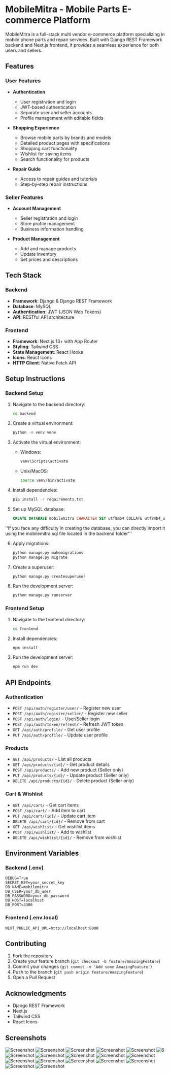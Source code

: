 # MobileMitra - Mobile Parts E-commerce Platform

MobileMitra is a full-stack multi vendor e-commerce platform specializing in mobile phone parts and repair services. Built with Django REST Framework backend and Next.js frontend, it provides a seamless experience for both users and sellers.

## Features

### User Features
- **Authentication**
  - User registration and login
  - JWT-based authentication
  - Separate user and seller accounts
  - Profile management with editable fields

- **Shopping Experience**
  - Browse mobile parts by brands and models
  - Detailed product pages with specifications
  - Shopping cart functionality
  - Wishlist for saving items
  - Search functionality for products

- **Repair Guide**
  - Access to repair guides and tutorials
  - Step-by-step repair instructions

### Seller Features
- **Account Management**
  - Seller registration and login
  - Store profile management
  - Business information handling

- **Product Management**
  - Add and manage products
  - Update inventory
  - Set prices and descriptions

## Tech Stack

### Backend
- **Framework**: Django & Django REST Framework
- **Database**: MySQL
- **Authentication**: JWT (JSON Web Tokens)
- **API**: RESTful API architecture

### Frontend
- **Framework**: Next.js 13+ with App Router
- **Styling**: Tailwind CSS
- **State Management**: React Hooks
- **Icons**: React Icons
- **HTTP Client**: Native Fetch API

## Setup Instructions

### Backend Setup

1. Navigate to the backend directory:
   ```bash
   cd backend
   ```

2. Create a virtual environment:
   ```bash
   python -m venv venv
   ```

3. Activate the virtual environment:
   - Windows:
     ```bash
     venv\Scripts\activate
     ```
   - Unix/MacOS:
     ```bash
     source venv/bin/activate
     ```

4. Install dependencies:
   ```bash
   pip install -r requirements.txt
   ```

5. Set up MySQL database:
   ```sql
   CREATE DATABASE mobilemitra CHARACTER SET utf8mb4 COLLATE utf8mb4_unicode_ci;
   ```
''If you face any difficulty in creating the database, you can directly import it using the mobilemitra.sql file located in the backend folder'''

6. Apply migrations:
   ```bash
   python manage.py makemigrations
   python manage.py migrate
   ```

7. Create a superuser:
   ```bash
   python manage.py createsuperuser
   ```

8. Run the development server:
   ```bash
   python manage.py runserver
   ```

### Frontend Setup

1. Navigate to the frontend directory:
   ```bash
   cd frontend
   ```

2. Install dependencies:
   ```bash
   npm install
   ```

3. Run the development server:
   ```bash
   npm run dev
   ```

## API Endpoints

### Authentication
- `POST /api/auth/register/user/` - Register new user
- `POST /api/auth/register/seller/` - Register new seller
- `POST /api/auth/login/` - User/Seller login
- `POST /api/auth/token/refresh/` - Refresh JWT token
- `GET /api/auth/profile/` - Get user profile
- `PUT /api/auth/profile/` - Update user profile

### Products
- `GET /api/products/` - List all products
- `GET /api/products/{id}/` - Get product details
- `POST /api/products/` - Add new product (Seller only)
- `PUT /api/products/{id}/` - Update product (Seller only)
- `DELETE /api/products/{id}/` - Delete product (Seller only)

### Cart & Wishlist
- `GET /api/cart/` - Get cart items
- `POST /api/cart/` - Add item to cart
- `PUT /api/cart/{id}/` - Update cart item
- `DELETE /api/cart/{id}/` - Remove from cart
- `GET /api/wishlist/` - Get wishlist items
- `POST /api/wishlist/` - Add to wishlist
- `DELETE /api/wishlist/{id}/` - Remove from wishlist

## Environment Variables

### Backend (.env)
```
DEBUG=True
SECRET_KEY=your_secret_key
DB_NAME=mobilemitra
DB_USER=your_db_user
DB_PASSWORD=your_db_password
DB_HOST=localhost
DB_PORT=3306
```

### Frontend (.env.local)
```
NEXT_PUBLIC_API_URL=http://localhost:8000
```

## Contributing

1. Fork the repository
2. Create your feature branch (`git checkout -b feature/AmazingFeature`)
3. Commit your changes (`git commit -m 'Add some AmazingFeature'`)
4. Push to the branch (`git push origin feature/AmazingFeature`)
5. Open a Pull Request



## Acknowledgments
- Django REST Framework
- Next.js
- Tailwind CSS
- React Icons 

## Screenshots
![Screenshot](Screenshots/1.png)
![Screenshot](Screenshots/2.png)
![Screenshot](Screenshots/3.png)
![Screenshot](Screenshots/4.png)
![Screenshot](Screenshots/5.png)
![6](https://github.com/user-attachments/assets/56a8f127-ba0b-4b5a-b69e-e7319696097c)
![Screenshot](Screenshots/7.png)
![Screenshot](Screenshots/8.png)
![Screenshot](Screenshots/9.png)
![Screenshot](Screenshots/10.png)
![Screenshot](Screenshots/11.png)
![Screenshot](Screenshots/12.png)
![Screenshot](Screenshots/13.png)
![Screenshot](Screenshots/14.png)
![Screenshot](Screenshots/15.png)
![Screenshot](Screenshots/16.png)
![Screenshot](Screenshots/17.png)
![Screenshot](Screenshots/18.png)

